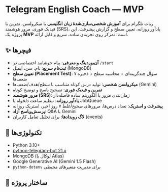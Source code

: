 # Telegram English Coach — MVP

ربات تلگرام برای **آموزش شخصی‌سازی‌شدهٔ زبان انگلیسی** با میکرولسن، تمرین با فیدبک فوری، مرور هوشمند (SRS)، یادآور روزانه، تعیین سطح و گزارش پیشرفت. این پروژه یک **MVP** است؛ تمرکز روی تجربه‌ی ساده، سریع و قابل ارائه.

## ✨ فیچرها
- **آن‌بوردینگ و معرفی**: پیام خوشامد اختصاصی در `/start`
- **ثبت‌نام سریع**: نام، سن، ایمیل (MongoDB)
- **تعیین سطح (Placement Test)**: ۷ سؤال چندگزینه‌ای + محاسبه سطح + ذخیره ضعف‌ها
- **میکرولسن شخصی**: تولید درس کوتاه متناسب با سطح/هدف/ضعف‌ها (Gemini)
- **تمرین و فیدبک فوری**: تصحیح پاسخ و توضیح کوتاه
- **مرور هوشمند (SRS)**: زمان‌بندی مرور با الگوریتم ساده فاصله‌دار
- **یادآور روزانه**: تنظیم ساعت دلخواه با JobQueue
- **پیشرفت و استریک**: تعداد درس‌ها، مرورهای صحیح/غلط ۷ روز اخیر، استریک روزانه
- **پرسش‌وپاسخ آزاد**: Q&A با Gemini
- **لاگ رویدادها**: برای تحلیل تعامل کاربران (events)

## 🧰 تکنولوژی‌ها
- Python 3.10+
- [python-telegram-bot 21.x](https://docs.python-telegram-bot.org/)
- MongoDB (لوکال یا Atlas)
- Google Generative AI (Gemini 1.5 Flash)
- `python-dotenv` برای مدیریت متغیرهای محیطی

## 📁 ساختار پروژه
